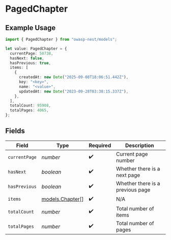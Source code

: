 # PagedChapter

## Example Usage

```typescript
import { PagedChapter } from "owasp-nest/models";

let value: PagedChapter = {
  currentPage: 50738,
  hasNext: false,
  hasPrevious: true,
  items: [
    {
      createdAt: new Date("2025-09-08T18:06:51.442Z"),
      key: "<key>",
      name: "<value>",
      updatedAt: new Date("2023-09-28T03:38:15.337Z"),
    },
  ],
  totalCount: 95908,
  totalPages: 4065,
};
```

## Fields

| Field                                    | Type                                     | Required                                 | Description                              |
| ---------------------------------------- | ---------------------------------------- | ---------------------------------------- | ---------------------------------------- |
| `currentPage`                            | *number*                                 | :heavy_check_mark:                       | Current page number                      |
| `hasNext`                                | *boolean*                                | :heavy_check_mark:                       | Whether there is a next page             |
| `hasPrevious`                            | *boolean*                                | :heavy_check_mark:                       | Whether there is a previous page         |
| `items`                                  | [models.Chapter](../models/chapter.md)[] | :heavy_check_mark:                       | N/A                                      |
| `totalCount`                             | *number*                                 | :heavy_check_mark:                       | Total number of items                    |
| `totalPages`                             | *number*                                 | :heavy_check_mark:                       | Total number of pages                    |